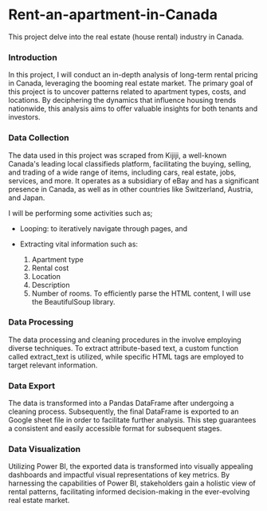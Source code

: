 # Rent-an-apartment-in-Canada
This project delve into the real estate (house rental) industry in Canada.

### Introduction
In this project, I will conduct an in-depth analysis of long-term rental pricing in Canada, leveraging the booming real estate market. The primary goal of this project is to uncover patterns related to apartment types, costs, and locations. By deciphering the dynamics that influence housing trends nationwide, this analysis aims to offer valuable insights for both tenants and investors.

### Data Collection

The data used in this project was scraped from Kijiji, a well-known Canada's leading local classifieds platform, facilitating the buying, selling, and trading of a wide range of items, including cars, real estate, jobs, services, and more. It operates as a subsidiary of eBay and has a significant presence in Canada, as well as in other countries like Switzerland, Austria, and Japan. 
 
 I will be performing some activities such as;

- Looping: to iteratively navigate through pages, and
- Extracting vital information such as:

    1. Apartment type
    2. Rental cost
    3. Location
    4. Description
    5. Number of rooms. 
To efficiently parse the HTML content, I will use the BeautifulSoup library.

### Data Processing
The data processing and cleaning procedures in the involve employing diverse techniques. To extract attribute-based text, a custom function called extract_text is utilized, while specific HTML tags are employed to target relevant information.

### Data Export
The data is transformed into a Pandas DataFrame after undergoing a cleaning process. Subsequently, the final DataFrame is exported to an Google sheet file in order to facilitate further analysis. This step guarantees a consistent and easily accessible format for subsequent stages.

### Data Visualization
Utilizing Power BI, the exported data is transformed into visually appealing dashboards and impactful visual representations of key metrics. By harnessing the capabilities of Power BI, stakeholders gain a holistic view of rental patterns, facilitating informed decision-making in the ever-evolving real estate market.
